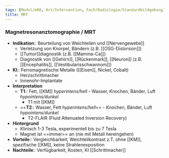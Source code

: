 ```yaml
---
tags: [Modul/m00, Art/Intervention, Fach/Radiologie/Standardbildgebung]
title: MRT
---
```

### Magnetresonanztomographie / MRT
- **Indikation**:: Beurteilung von Weichteilen und [[Nervengewebe]]
	- Verletzung von Knorpel, Bändern (z.B. [[OSG-Distorsion]])
	- [[Tumor]]diagnostik (z.B. [[Mamma-Ca]])
	- Diagnostik von [[Gehirn]], [[Rückenmark]], [[Neuron]] (z.B. [[Encephalitis]], [[Vestibularisschwannom]])
- **KI**:: Ferromagnetische Metalle ([[Eisen]], Nickel, Cobalt)
	- Herzschrittmacher
	- Innenohr-Implantate
- **Interpretation**
	- **T1**:: Fett, [[KM]] *hyperintens/hell* - Wasser, Knochen, Bänder, Luft *hypointens/dunkel*
		- T1 mit [[KM]]
	- ==**T2**:: Wasser, Fett *hyperintens/hell*== - Knochen, Bänder, Luft *hypointens/dunkel* 
		- T2-FLAIR (Fluid Attenuated Inversion Recovery)
- **Hintergrund**
	- Klinisch 1-3 Tesla, experimentell bis zu 7 Tesla
	- Magnet ist ==immer== an (nie mit Metall hereingehen)
- **Vorteile**:: Vergleichbarkeit, Weichteilkontrast z.T. ohne [[KM]], spezifische [[KM]], keine Strahlenexposition
- **Nachteile**:: Verfügbarkeit, Kosten, KI [[Schrittmacher]]